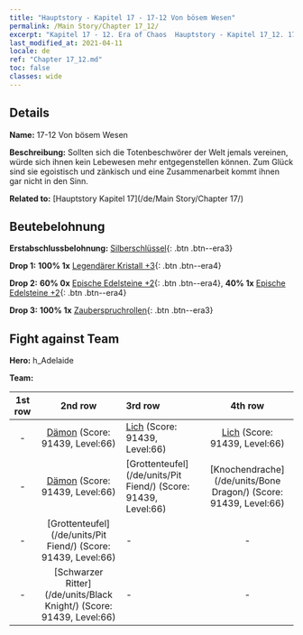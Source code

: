 ```yaml
---
title: "Hauptstory - Kapitel 17 - 17-12 Von bösem Wesen"
permalink: /Main Story/Chapter 17_12/
excerpt: "Kapitel 17 - 12. Era of Chaos  Hauptstory - Kapitel 17_12. 17-12 Von bösem Wesen"
last_modified_at: 2021-04-11
locale: de
ref: "Chapter 17_12.md"
toc: false
classes: wide
---
```


## Details

 **Name:** 17-12 Von bösem Wesen

 **Beschreibung:** Sollten sich die Totenbeschwörer der Welt jemals vereinen, würde sich ihnen kein Lebewesen mehr entgegenstellen können. Zum Glück sind sie egoistisch und zänkisch und eine Zusammenarbeit kommt ihnen gar nicht in den Sinn.

 **Related to:** [Hauptstory Kapitel 17](/de/Main Story/Chapter 17/)

## Beutebelohnung

 **Erstabschlussbelohnung:** [Silberschlüssel](/de/Items/con_693/){: .btn .btn--era3}

 **Drop 1:** **100% 1x** [Legendärer Kristall +3](/de/Items/mat_59/){: .btn .btn--era4}

 **Drop 2:** **60% 0x** [Epische Edelsteine +2](/de/Items/mat_51/){: .btn .btn--era4}, **40% 1x** [Epische Edelsteine +2](/de/Items/mat_51/){: .btn .btn--era4}

 **Drop 3:** **100% 1x** [Zauberspruchrollen](/de/Items/con_694/){: .btn .btn--era3}


## Fight against Team
 **Hero:** h_Adelaide

 **Team:**


  | 1st row | 2nd row | 3rd row | 4th row |
  |:----:|:----:|:----|:----:|
  | - | [Dämon](/de/units/Demon/) (Score: 91439, Level:66)  | [Lich](/de/units/Lich/) (Score: 91439, Level:66)  | [Lich](/de/units/Lich/) (Score: 91439, Level:66)  |
  | - | [Dämon](/de/units/Demon/) (Score: 91439, Level:66)  | [Grottenteufel](/de/units/Pit Fiend/) (Score: 91439, Level:66)  | [Knochendrache](/de/units/Bone Dragon/) (Score: 91439, Level:66)  |
  | - | [Grottenteufel](/de/units/Pit Fiend/) (Score: 91439, Level:66)  | - | - |
  | - | [Schwarzer Ritter](/de/units/Black Knight/) (Score: 91439, Level:66)  | - | - |


